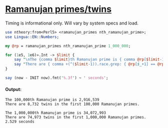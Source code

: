 [1]: https://rosettacode.org/wiki/Ramanujan_primes/twins

# [Ramanujan primes/twins][1]

Timing is informational only. Will vary by system specs and load.

```perl
use ntheory:from<Perl5> <ramanujan_primes nth_ramanujan_prime>;
use Lingua::EN::Numbers;

my @rp = ramanujan_primes nth_ramanujan_prime 1_000_000;

for (1e5, 1e6)».Int -> $limit {
    say "\nThe {comma $limit}th Ramanujan prime is { comma @rp[$limit-1]}";
    say "There are { comma +(^($limit-1)).race.grep: { @rp[$_+1] == @rp[$_]+2 } } twins in the first {comma $limit} Ramanujan primes.";
}

say (now - INIT now).fmt('%.3f') ~ ' seconds';
```

#### Output:
```
The 100,000th Ramanujan prime is 2,916,539
There are 8,732 twins in the first 100,000 Ramanujan primes.

The 1,000,000th Ramanujan prime is 34,072,993
There are 74,973 twins in the first 1,000,000 Ramanujan primes.
2.529 seconds
```

